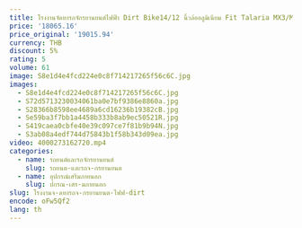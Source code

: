 ```yaml
---
title: โรงงานจัดหารถจักรยานยนต์ไฟฟ้า Dirt Bike14/12 นิ้วล้ออลูมิเนียม Fit Talaria MX3/MX4
price: '18065.16'
price_original: '19015.94'
currency: THB
discount: 5%
rating: 5
volume: 61
image: S8e1d4e4fcd224e0c8f714217265f56c6C.jpg
images:
  - S8e1d4e4fcd224e0c8f714217265f56c6C.jpg
  - S72d5713230034061ba0e7bf9386e8860a.jpg
  - S28366b8598ee4689a6cd16236b19382cB.jpg
  - Se59ba3f7bb1a4458b333b8ab9ec50521R.jpg
  - S419caea0cbfe40e39c097ce7f81b9b94N.jpg
  - S3ab08a4edf744d75843b1f58b343d09ea.jpg
video: 4000273162720.mp4
categories:
  - name: รถยนต์และรถจักรยานยนต์
    slug: รถยนต-และรถจ-กรยานยนต
  - name: อุปกรณ์เสริมภายนอก
    slug: ปกรณ-เสร-มภายนอก
slug: โรงงานจ-ดหารถจ-กรยานยนต-ไฟฟ-dirt
encode: oFw5Qf2
lang: th
---
```

  